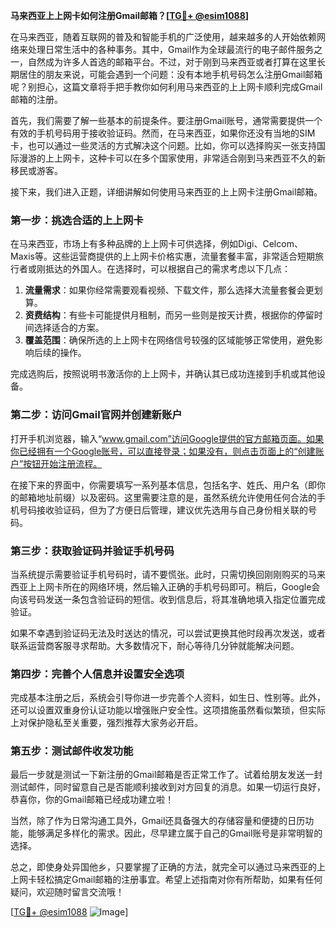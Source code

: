 **马来西亚上上网卡如何注册Gmail邮箱？[[TG💪+ @esim1088](https://t.me/s/esim1088)]**

在马来西亚，随着互联网的普及和智能手机的广泛使用，越来越多的人开始依赖网络来处理日常生活中的各种事务。其中，Gmail作为全球最流行的电子邮件服务之一，自然成为许多人首选的邮箱平台。不过，对于刚到马来西亚或者打算在这里长期居住的朋友来说，可能会遇到一个问题：没有本地手机号码怎么注册Gmail邮箱呢？别担心，这篇文章将手把手教你如何利用马来西亚的上上网卡顺利完成Gmail邮箱的注册。

首先，我们需要了解一些基本的前提条件。要注册Gmail账号，通常需要提供一个有效的手机号码用于接收验证码。然而，在马来西亚，如果你还没有当地的SIM卡，也可以通过一些灵活的方式解决这个问题。比如，你可以选择购买一张支持国际漫游的上上网卡，这种卡可以在多个国家使用，非常适合刚到马来西亚不久的新移民或游客。

接下来，我们进入正题，详细讲解如何使用马来西亚的上上网卡注册Gmail邮箱。

### 第一步：挑选合适的上上网卡

在马来西亚，市场上有多种品牌的上上网卡可供选择，例如Digi、Celcom、Maxis等。这些运营商提供的上上网卡价格实惠，流量套餐丰富，非常适合短期旅行者或刚抵达的外国人。在选择时，可以根据自己的需求考虑以下几点：

1. **流量需求**：如果你经常需要观看视频、下载文件，那么选择大流量套餐会更划算。
2. **资费结构**：有些卡可能提供月租制，而另一些则是按天计费，根据你的停留时间选择适合的方案。
3. **覆盖范围**：确保所选的上上网卡在网络信号较强的区域能够正常使用，避免影响后续的操作。

完成选购后，按照说明书激活你的上上网卡，并确认其已成功连接到手机或其他设备。

### 第二步：访问Gmail官网并创建新账户

打开手机浏览器，输入“www.gmail.com”访问Google提供的官方邮箱页面。如果你已经拥有一个Google账号，可以直接登录；如果没有，则点击页面上的“创建账户”按钮开始注册流程。

在接下来的界面中，你需要填写一系列基本信息，包括名字、姓氏、用户名（即你的邮箱地址前缀）以及密码。这里需要注意的是，虽然系统允许使用任何合法的手机号码接收验证码，但为了方便日后管理，建议优先选用与自己身份相关联的号码。

### 第三步：获取验证码并验证手机号码

当系统提示需要验证手机号码时，请不要慌张。此时，只需切换回刚刚购买的马来西亚上上网卡所在的网络环境，然后输入正确的手机号码即可。稍后，Google会向该号码发送一条包含验证码的短信。收到信息后，将其准确地填入指定位置完成验证。

如果不幸遇到验证码无法及时送达的情况，可以尝试更换其他时段再次发送，或者联系运营商客服寻求帮助。大多数情况下，耐心等待几分钟就能解决问题。

### 第四步：完善个人信息并设置安全选项

完成基本注册之后，系统会引导你进一步完善个人资料，如生日、性别等。此外，还可以设置双重身份认证功能以增强账户安全性。这项措施虽然看似繁琐，但实际上对保护隐私至关重要，强烈推荐大家务必开启。

### 第五步：测试邮件收发功能

最后一步就是测试一下新注册的Gmail邮箱是否正常工作了。试着给朋友发送一封测试邮件，同时留意自己是否能顺利接收到对方回复的消息。如果一切运行良好，恭喜你，你的Gmail邮箱已经成功建立啦！

当然，除了作为日常沟通工具外，Gmail还具备强大的存储容量和便捷的日历功能，能够满足多样化的需求。因此，尽早建立属于自己的Gmail账号是非常明智的选择。

总之，即使身处异国他乡，只要掌握了正确的方法，就完全可以通过马来西亚的上上网卡轻松搞定Gmail邮箱的注册事宜。希望上述指南对你有所帮助，如果有任何疑问，欢迎随时留言交流哦！

[[TG💪+ @esim1088](https://t.me/s/esim1088) ![Image](https://i.postimg.cc/4NQfJmqS/Snipaste-2025-05-13-00-14-12.png)]